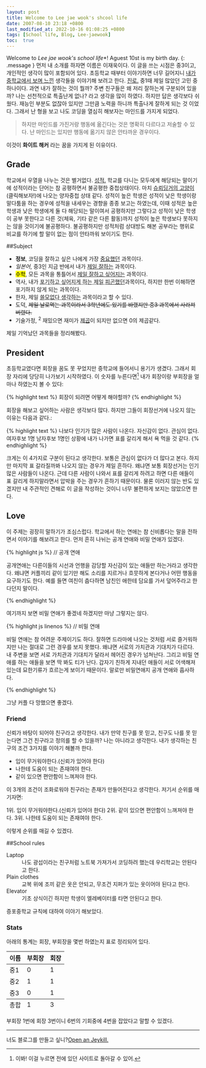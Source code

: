```yaml
---
layout: post
title: Welcome to Lee jae wook's shcool life
date: 2007-08-10 23:18 +0800
last_modified_at: 2022-10-16 01:08:25 +0800
tags: [School life, Blog, Lee-jaewook]
toc:  true
---
```

Welcome to *Lee jae wook's school life**! Aguest 10st is my birth day.
{: .message }
먼저 내 소개를 하자면 이름은 이재욱이다. 이 글을 쓰는 시점은 중3이고, 개인적인 생각이 많이 포함되어 있다.
초등학교 때부터 이야기하면 너무 길어지니 <a href="#">내가 중학교에서 보며 느낀</a> 생각들을 이야기해 보려고 한다. <a href="#">진로.</a> 중1때 제일 많았던 고민 중 하나이다. 과연 내가 잘하는 것이 뭘까? 주변 친구들은 왜 저리 잘하는게 구분되어 있을까? 나는 선천적으로 특출난게 없나? 라고 생각을 많이 하였다. 하지만 답은 생각보다 쉬웠다. 재능인 부분도 없잖아 있지만 그만큼 노력을 하니까 특출나게 잘하게 되는 것 이었다. 그래서 난 형을 보고 나도 코딩을 열심히 해보자는 마인드를 가지게 되었다.

> 하지만 마인드를 가진거랑 행동에 옮긴다는 것은 명확히 다르다고 저술할 수 있다. 난 마인드는 있지만 행동에 옮기지 않은 안타까운 경우이다.

이것이 **화이트 해커** 라는 꿈을 가지게 된 이유이다.

## Grade
학교에서 우열을 나누는 것은 별거없다. <a href="#">성적.</a> 학교를 다니는 모두에게 해당되는 말이기에 성적이라는 단어는 참 공평하면서 불공평한 중첩상태이다. 마치 [슈뢰딩거의 고양이](https://www.ksakosmos.com/post/%EC%A3%BD%EC%96%B4%EC%9E%88%EC%9C%BC%EB%A9%B4%EC%84%9C%EB%8F%84-%EC%82%B4%EC%95%84%EC%9E%88%EB%8A%94-%EA%B3%A0%EC%96%91%EC%9D%B4-%EC%8A%88%EB%A2%B0%EB%94%A9%EA%B1%B0%EC%9D%98-%EA%B3%A0%EC%96%91%EC%9D%B4)(클릭해보자!)에 나오는 양자중첩 상태 같다.
성적이 높은 학생은 성적이 낮은 학생이랑 말다툼을 하는 경우에 성적을 내세우는 경향을 종종 보고는 하였는데, 이때 성적은 높은 학생과 낮은 학생에게 둘 다 해당되는 말이여서 공평하지만 그렇다고 성적이 낮은 학생이 공부 못한다고 다른 것(체육, 기타 같은 다른 활동)까지 성적이 높은 학생보다 못하지는 않을 것이기에 불공평하다. 불공평하지만 성적처럼 상대방도 해본 공부라는 행위로 비교를 하기에 할 말이 없는 점이 안타까워 보이기도 한다.

##Subject
- **정보**, 코딩을 잘하고 싶은 나에게 가장 <a href="#">중요했던</a> 과목이다.
- *일본어*, 중3인 지금 반에서 내가 <a href="#">제일 잘하는</a> 과목이다.
- <mark>수학</mark>, 모든 과목을 통틀어서 <a href="#">제일 잘하고 싶어지는</a> 과목이다.
- 역사, 내가 <abbr title="HyperText Markup Langage">포기하고 싶어지게 하는 제일 </abbr> <a href="#">피곤했던</a>과목이다, 하지만 한번 이해하면 포기하지 않게 되는 과목이다.
- 한자, 제일 <abbr title="HyperText Markup Langage">쓸모없다 생각하는</abbr> 과목이라고 할 수 있다.
- 도덕, <del>제일 날로먹는 과목이라서 3학년에도 있기를 바랬지만<del/> 중3 과목에서 사라져버렸다.
- 기술가정, <sup>2</sup> 재밌으면 재미가 <a href="#">제곱</a>이 되지만 없으면 0의 제곱같다.

제일 기억났던 과목들을 정리해봤다.

## President

초등학교였다면 회장을 꿈도 못 꾸었지만 중학교에 들어서니 용기가 생겼다. 그래서 회장 자리에 당당히 나가보기 시작하였다. 이 숫자를 누른다면[^fn-sample_footnote] 내가 회장이랑 부회장을 얼마나 하였는지 볼 수 있다:

{% highlight text %}
회장이 되려면 어떻게 해야할까?
{% endhighlight %}

회장을 해보고 싶어하는 사람은 생각보다 많다. 하지만 그들이 회장선거에 나오지 않는 이유는 다음과 같다.:

{% highlight text %}
나보다 인기가 많은 사람이 나온다. 자신감이 없다. 관심이 없다. 여자후보 1명 남자후보 1명인 상황에 내가 나가면 표를 갈리게 해서 욕 먹을 것 같다.
{% endhighlight %}

크게는 이 4가지로 구분이 된다고 생각한다. 보통은 관심이 없다가 더 많다고 본다. 하지만 마지막 표 갈라질까봐 나오지 않는 경우가 제일 흔하다. 왜냐면 보통 회장선거는 인기 많은 사람들이 나온다. 근데 다른 사람이 나와서 표를 갈리게 하려고 하면 다른 애들이 표 갈리게 하지말라면서 압박을 주는 경우가 흔하기 때문이다. 물론 이러지 않는 반도 있겠지만 내 주관적인 견해로 이 글을 작성하는 것이니 너무 불편하게 보지는 않았으면 한다.

## Love
이 주제는 굉장히 말하기가 조심스럽다. 학교에서 하는 연애는 참 신비롭다는 말을 전하면서 이야기를 해보려고 한다. 먼저 흔히 나뉘는 공개 연애와 비밀 연애가 있겠다.

{% highlight js %}
// 공개 연애

공개연애는 다른이들의 시선과 언행을 감당할 자신감이 있는 애들만 하는거라고 생각한다. 왜냐면 커플끼리 같이 있기만 해도 소리를 지르거나 흐뭇하게 본다거나 어떤 행동을 요구하기도 한다. 예를 들면 여친이 춥다하면 남친인 애한테 담요를 가서 덮어주라고 한다던지 말이다.

{% endhighlight %}

여기까지 보면 비밀 연애가 좋겠네 하겠지만 마냥 그렇지는 않다.

{% highlight js linenos %}
// 비밀 연애
  
비밀 연애는 참 어려운 주제이기도 하다. 잘하면 드라마에 나오는 것처럼 서로 즐거워하지만 나는 절대로 그런 경우를 보지 못했다. 왜냐면 서로의 가치관과 기대치가 다르다. 내 주변을 보면 서로 가치관과 기대치가 달라서 헤어진 경우가 넘쳐난다. 그리고 비밀 연애를 하는 애들을 보면 딱 봐도 티가 난다. 갑자기 친하게 지내던 애들이 서로 어색해져있는데 묘한기류가 흐르는게 보이기 때문이다. 말로만 비밀연애지 공개 연애와 흡사하다.
  
{% endhighlight %}

그냥 커플 다 망했으면 좋겠다.
  
### Friend
신뢰가 바탕이 되어야 친구라고 생각한다. 내가 만약 친구를 못 믿고, 친구도 나를 못 믿는다면 그건 친구라고 정의를 할 수 있을까? 나는 아니라고 생각한다. 내가 생각하는 친구의 조건 3가지를 이야기 해볼까 한다.

- 입이 무거워야한다.(신뢰가 있어야 한다)
- 나한테 도움이 되는 존재여야 한다.
- 같이 있으면 편안함이 느껴져야 한다.

이 3개의 조건이 조화로워야 친구라는 존재가 만들어진다고 생각한다. 저기서 순위를 매기자면:

1위. 입이 무거워야한다.(신뢰가 있어야 한다)
2위. 같이 있으면 편안함이 느껴져야 한다.
3위. 나한테 도움이 되는 존재여야 한다.

이렇게 순위를 매길 수 있겠다.

##School rules
<dl>
  <dt>Laptop</dt>
  <dd>나도 광섭이라는 친구처럼 노트북 가져가서 코딩하려 했는데 우리학교는 안된다고 한다.</dd>

  <dt>Plain clothes</dt>
  <dd>교복 위에 조끼 같은 옷은 안되고, 무조건 지퍼가 있는 옷이어야 된다고 한다.</dd>

  <dt>Elevator</dt>
  <dd>기초 상식이긴 하지만 학생이 엘레베이터를 타면 안된다고 한다.</dd>
</dl>

증포중학교 규칙에 대하여 이야기 해보았다.

### Stats

아래의 통계는 회장, 부회장을 몇번 하였는지 표로 정리되어 있다.

<table>
  <thead>
    <tr>
      <th>이름</th>
      <th>부회장</th>
      <th>회장</th>
    </tr>
  </thead>
  <tfoot>
    <tr>
      <td>총합</td>
      <td>1</td>
      <td>3</td>
    </tr>
  </tfoot>
  <tbody>
    <tr>
      <td>중1</td>
      <td>0</td>
      <td>1</td>
    </tr>
    <tr>
      <td>중2</td>
      <td>1</td>
      <td>1</td>
    </tr>
    <tr>
      <td>중3</td>
      <td>0</td>
      <td>1</td>
    </tr>
  </tbody>
</table>

부회장 1번에 회장 3번이니 6번의 기회중에 4번을 잡았다고 말할 수 있겠다.

-----

너도 블로그를 만들고 싶니?<a href="[https://github.com/vszhub/not-pure-poole/issues/new](http://jekyllthemes.org/)">Open an Jeykill.</a>

[^fn-sample_footnote]: 이봐! 이걸 누르면 전에 있던 사이트로 돌아갈 수 있어.
